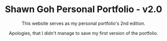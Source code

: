 <h1 align='center'>Shawn Goh Personal Portfolio - v2.0</h1>

<p align="center">This website serves as my personal portfolio's 2nd edition.</p>
<p align="center">Apologies, that I didn't manage to save my first version of the portfolio.</p>
